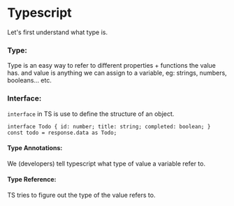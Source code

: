 # Typescript
Let's first understand what type is.
### Type:
Type is an easy way to refer to different properties + functions the value has. and value is anything we can assign to a variable, eg: strings, numbers, booleans... etc.
### Interface:
`interface` in TS is use to define the structure of an object.

`
interface Todo {
    id: number;
    title: string;
    completed: boolean;
}
const todo = response.data as Todo;
`

#### Type Annotations:
We (developers) tell typescript what type of value a variable refer to.
#### Type Reference:
TS tries to figure out the type of the value refers to.